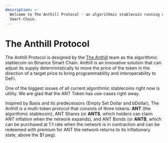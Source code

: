 ```yaml
---
description: >-
  Welcome to The Anthill Protocol - an algorithmic stablecoin running on Binance
  Smart-Chain.
---
```


# The Anthill Protocol

The Anthill Protocol is designed by the [The Anthill](http://www.theanthill.io) team as the algorithmic stablecoin on Binance Smart Chain. Anthill is an innovative solution that can adjust its supply deterministically to move the price of the token in the direction of a target price to bring programmability and interoperability to DeFi.

One of the biggest issues of all current algorithmic stablecoins right now is utility. We are glad that the ANT Token has use-cases right away.

Inspired by Basis and its predecessors \(Empty Set Dollar and bDollar\), The Anthill is a multi-token protocol that consists of three tokens: **ANT** \(the algorithmic stablecoin\), ANT Shares \(or **ANTS**, which holders can claim ANT inflation when the network expands\), and ANT Bonds \(or **ANTB**, which can be purchased at 1:1 rate when the network is in contraction and can be redeemed with premium for ANT the network returns to its inflationary state, above the $1 peg\).

